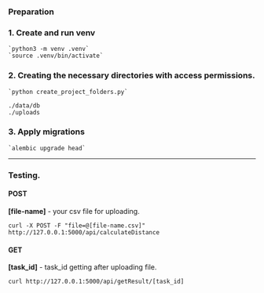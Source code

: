### Preparation

### 1. Create and run venv
    `python3 -m venv .venv`
    `source .venv/bin/activate`

### 2. Creating the necessary directories with access permissions.
    `python create_project_folders.py` 
    
    ./data/db
    ./uploads

 ### 3. Apply migrations
    `alembic upgrade head`

---
### Testing.

#### POST
**[file-name]** - your csv file for uploading.
```
curl -X POST -F "file=@[file-name.csv]" http://127.0.0.1:5000/api/calculateDistance
```

#### GET
**[task_id]** - task_id getting after uploading file.
```
curl http://127.0.0.1:5000/api/getResult/[task_id]
```

